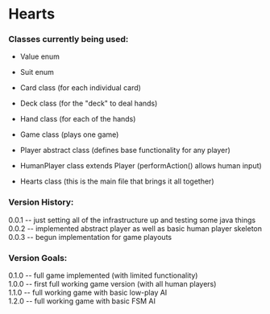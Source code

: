 # Hearts

### Classes currently being used:
- Value enum  
- Suit enum  
- Card class (for each individual card)  
- Deck class (for the "deck" to deal hands)  
- Hand class (for each of the hands)  
- Game class (plays one game)  

- Player abstract class (defines base functionality for any player)  
- HumanPlayer class extends Player (performAction() allows human input)  

- Hearts class (this is the main file that brings it all together)

### Version History:

0.0.1 -- just setting all of the infrastructure up and testing some java things  
0.0.2 -- implemented abstract player as well as basic human player skeleton  
0.0.3 -- begun implementation for game playouts  

### Version Goals:

0.1.0 -- full game implemented (with limited functionality)  
1.0.0 -- first full working game version (with all human players)  
1.1.0 -- full working game with basic low-play AI  
1.2.0 -- full working game with basic FSM AI
